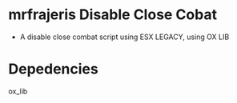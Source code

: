# mrfrajeris Disable Close Cobat

- A disable close combat script using ESX LEGACY, using OX LIB

# Depedencies
ox_lib
